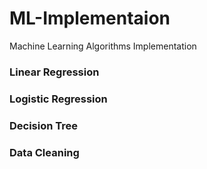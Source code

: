 # ML-Implementaion
Machine Learning Algorithms Implementation

### Linear Regression
### Logistic Regression
### Decision Tree
### Data Cleaning
